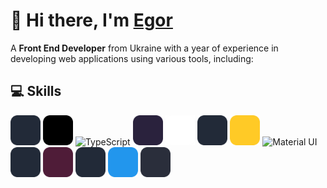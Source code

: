# 👋 Hi there, I'm [Egor](https://www.linkedin.com/in/egor-gukov-24182127a/)

A **Front End Developer** from Ukraine with a year of experience in developing web applications using various tools, including:

## 💻 Skills

<span>
  <img src="/images/react-dark.svg" width="48" title="React" alt="React" />
  <img src="/images/nextjs-dark.svg" width="48" title="Next.js" alt="Next.js" />
  <img src="/images/typescript.js" width="48" title="TypeScript" alt="TypeScript" />
  <img src="/images/redux.svg" width="48" title="Redux" alt="Redux" />
  <img src="/images/nodejs.svg" width="48" title="Node.js" alt="Node.js" />
<!--   <img src="/images/jest.svg" width="48" title="Jest" alt="Jest" /> -->
  <img src="/images/github-dark.svg" width="48" title="Git" alt="Git" />
  <img src="/images/javascript.svg" width="48" title="JavaScript" alt="JavaScript" />
  <img src="/images/materialui.svg" width="48" title="Material UI" alt="Material UI" />
  <img src="/images/tailwindcss-dark.svg" width="48" title="Tailwind" alt="Tailwind" />
  <img src="/images/sass.svg" width="48" title="SASS" alt="SASS" />
  <img src="/images/mongodb-dark.svg" width="48" title="MongoDB" alt="MongoDB" />
  <img src="/images/docker.svg" width="48" title="Docker" alt="Docker" />
  <img src="/images/java-dark.svg" width="48" title="Java" alt="Java" />
</span>

